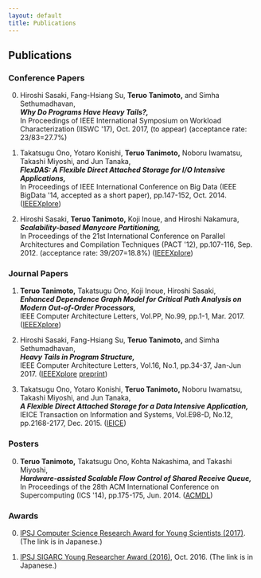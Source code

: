 ```yaml
---
layout: default
title: Publications
---
```


## Publications

### Conference Papers

0. Hiroshi Sasaki, Fang-Hsiang Su, __Teruo Tanimoto,__ and Simha Sethumadhavan,  
   ***Why Do Programs Have Heavy Tails?,***  
   In Proceedings of IEEE International Symposium on Workload Characterization (IISWC '17), Oct. 2017, (to appear) (acceptance rate: 23/83=27.7%)

0. Takatsugu Ono, Yotaro Konishi, __Teruo Tanimoto,__ Noboru Iwamatsu, Takashi Miyoshi, and Jun Tanaka,  
   ***FlexDAS: A Flexible Direct Attached Storage for I/O Intensive Applications,***  
   In Proceedings of IEEE International Conference on Big Data (IEEE BigData '14, accepted as a short paper), pp.147-152, Oct. 2014. 
   ([IEEEXplore](http://ieeexplore.ieee.org/document/7004224/))
        
0. Hiroshi Sasaki, __Teruo Tanimoto,__ Koji Inoue, and Hiroshi Nakamura,  
   ***Scalability-based Manycore Partitioning,***  
   In Proceedings of the 21st International Conference on Parallel Architectures and Compilation Techniques (PACT '12), pp.107-116, Sep. 2012. (acceptance rate: 39/207=18.8%) 
   ([IEEEXplore](http://ieeexplore.ieee.org/document/7842923/))


<!--
### Workshop Papers
-->


### Journal Papers

1. __Teruo Tanimoto,__ Takatsugu Ono, Koji Inoue, Hiroshi Sasaki,  
   ***Enhanced Dependence Graph Model for Critical Path Analysis on Modern Out-of-Order Processors,***  
   IEEE Computer Architecture Letters, Vol.PP, No.99, pp.1-1, Mar. 2017. 
   ([IEEEXplore](http://ieeexplore.ieee.org/document/7882625/))

0. Hiroshi Sasaki, Fang-Hsiang Su, __Teruo Tanimoto,__ and Simha Sethumadhavan,  
   ***Heavy Tails in Program Structure,***  
   IEEE Computer Architecture Letters, Vol.16, No.1, pp.34-37, Jan-Jun 2017. 
   ([IEEEXplore](http://ieeexplore.ieee.org/document/7480837/) 
    [preprint](https://sites.google.com/site/hrshssk/ht-cal-preprint.pdf?attredirects=0))

0. Takatsugu Ono, Yotaro Konishi, __Teruo Tanimoto,__ Noboru Iwamatsu, Takashi Miyoshi, and Jun Tanaka,  
   ***A Flexible Direct Attached Storage for a Data Intensive Application,***  
   IEICE Transaction on Information and Systems, Vol.E98-D, No.12, pp.2168-2177, Dec. 2015. 
   ([IEICE](https://search.ieice.org/bin/summary.php?id=e98-d_12_2168))


### Posters

0. __Teruo Tanimoto,__ Takatsugu Ono, Kohta Nakashima, and Takashi Miyoshi,  
   ***Hardware-assisted Scalable Flow Control of Shared Receive Queue,***  
   In Proceedings of the 28th ACM International Conference on Supercomputing (ICS '14), pp.175-175, Jun. 2014. 
   ([ACMDL](http://dl.acm.org/citation.cfm?id=2600113))

### Awards

0. [IPSJ Computer Science Research Award for Young Scientists (2017)](http://www.ipsj.or.jp/award/cs-award-2017.html). (The link is in Japanese.)

0. [IPSJ SIGARC Young Researcher Award (2016)](https://www.ipsj.or.jp/award/arc-award1.html), Oct. 2016. (The link is in Japanese.)
